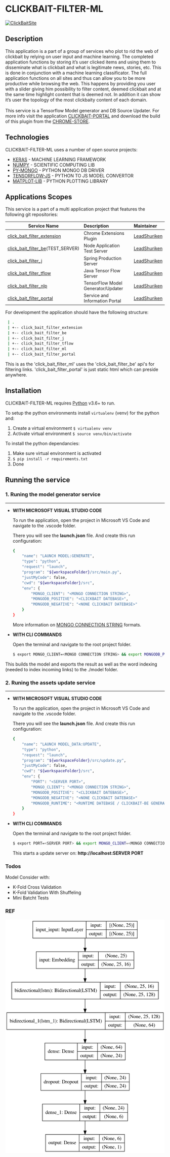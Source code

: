 # CLICKBAIT-FILTER-ML

[![ClickBaitSite](https://click-bait-filtering-plugin.com/assets/images/icon-128-122x122.png)](https://click-bait-filtering-plugin.com/index.html)

## Description

This application is a part of a group of services who plot to rid the web of clickbait by relying on user input and machine learning. The completed application functions by storing it’s user clicked items and using them to disseminate what is clickbait and what is legitimate news, stories, etc. This is done in conjunction with a machine learning classificator. The full application functions on all sites and thus can allow you to be more productive while browsing the web. This happens by providing you user with a slider giving him possibility to filter content, deemed clickbait and at the same time highlight content that is deemed not. In addition it can show it’s user the topology of the most clickbaity content of each domain.
</br>
</br>
This service is a Tensorflow Model generator and DB Source Updater. For more info visit the application [CLICKBAIT-PORTAL] and download the build of this plugin from the [CHROME-STORE].

## Technologies

CLICKBAIT-FILTER-ML uses a number of open source projects:

  * [KERAS] - MACHINE LEARNING FRAMEWORK
  * [NUMPY] - SCIENTIFIC COMPUTING LIB
  * [PY-MONGO] - PYTHON MONGO DB DRIVER
  * [TENSORFLOW-JS] - PYTHON TO JS MODEL CONVERTOR
  * [MATPLOT-LIB] - PYTHON PLOTTING LIBRARY


## Applications Scopes

This service is a part of a multi application project that features the following git repositories:

| Service Name                                  | Description                         | Maintainer              |
| ----------------------------------------      |:------------------------------------|:------------------------|
| [click_bait_filter_extension]                 | Chrome Extensions Plugin            | [LeadShuriken]          |
| [click_bait_filter_be]\(TEST_SERVER)          | Node Application Test Server        | [LeadShuriken]          |
| [click_bait_filter_j]                         | Spring Production Server            | [LeadShuriken]          |
| [click_bait_filter_tflow]                     | Java Tensor Flow Server             | [LeadShuriken]          |
| [click_bait_filter_nlp]                       | TensorFlow Model Generator/Updater  | [LeadShuriken]          |
| [click_bait_filter_portal]                    | Service and Information Portal      | [LeadShuriken]          |


For development the application should have the following structure:
```sh
 | .
 | +-- click_bait_filter_extension
 | +-- click_bait_filter_be
 | +-- click_bait_filter_j
 | +-- click_bait_filter_tflow
 | +-- click_bait_filter_ml
 | +-- click_bait_filter_portal
```
This is as the 'click_bait_filter_ml' uses the 'click_bait_filter_be' api's for filtering links. 'click_bait_filter_portal' is just static html which can preside anywhere.

## Installation

CLICKBAIT-FILTER-ML requires [Python](https://www.python.org) v3.6+ to run.

To setup the python environments install `virtualenv` (venv) for the python and:

1. Create a virtual environment `$ virtualenv venv`
2. Activate virtual environment `$ source venv/bin/activate`

To install the python dependancies:

1. Make sure virtual environment is activated
2. `$ pip install -r requirements.txt`
3. Done

## Running the service

### 1. Runing the model generator service
---

* **WITH MICROSOFT VISUAL STUDIO CODE**

  To run the application, open the project in Microsoft VS Code and navigate to the .vscode folder.
  
  There you will see the **launch.json** file. And create this run configuration:
  
  ```sh
  {
      "name": "LAUNCH MODEL:GENERATE",
      "type": "python",
      "request": "launch",
      "program": "${workspaceFolder}/src/main.py",
      "justMyCode": false,
      "cwd": "${workspaceFolder}/src",
      "env": {
          "MONGO_CLIENT": "<MONGO CONNECTION STRING>",
          "MONGODB_POSITIVE": "<CLICKBAIT DATEBASE>",
          "MONGODB_NEGATIVE": "<NONE CLICKBAIT DATEBASE>"
      }
  }
  ```
  More information on [MONGO CONNECTION STRING] formats.

* **WITH CLI COMMANDS**

  Open the terminal and navigate to the root project folder.

  ```sh
  $ export MONGO_CLIENT=<MONGO CONNECTION STRING> && export MONGODB_POSITIVE=<CLICKBAIT DATEBASE> && export MONGODB_NEGATIVE=<NONE CLICKBAIT DATEBASE> && python ./src/main.py
  ```

This builds the model and exports the result as well as the word indexing (needed to index incoming links) to the ./model folder.

### 2. Runing the assets update service
---

* **WITH MICROSOFT VISUAL STUDIO CODE**

  To run the application, open the project in Microsoft VS Code and navigate to the .vscode folder.
  
  There you will see the **launch.json** file. And create this run configuration:
  
  ```sh
  {
      "name": "LAUNCH MODEL_DATA:UPDATE",
      "type": "python",
      "request": "launch",
      "program": "${workspaceFolder}/src/update.py",
      "justMyCode": false,
      "cwd": "${workspaceFolder}/src",
      "env": {
          "PORT": "<SERVER PORT>",
          "MONGO_CLIENT": "<MONGO CONNECTION STRING>",
          "MONGODB_POSITIVE": "<CLICKBAIT DATEBASE>",
          "MONGODB_NEGATIVE": "<NONE CLICKBAIT DATEBASE>"
          "MONGODB_RUNTIME": "<RUNTIME DATEBASE / CLICKBAIT-BE GENERATED>",
      }
  }
  ```

* **WITH CLI COMMANDS**

  Open the terminal and navigate to the root project folder.

  ```sh
  $ export PORT=<SERVER PORT> && export MONGO_CLIENT=<MONGO CONNECTION STRING> && export MONGODB_POSITIVE=<CLICKBAIT DATEBASE> && export MONGODB_NEGATIVE=<NONE CLICKBAIT DATEBASE> && export MONGODB_RUNTIME=<RUNTIME DATEBASE> && python ./src/update.py
  ```

  This starts a update server on: **http://localhost:SERVER PORT** 

### Todos

Model Consider with:

- K-Fold Cross Validation
- K-Fold Validation With Shuffeling
- Mini Batcht Tests

### REF

![alt text](https://github.com/LeadShuriken/click_bait_filter_ml/blob/develop/model.png?raw=true)

  [PY-MONGO]: <https://github.com/mher/pymongo>
  [KERAS]: <https://github.com/keras-team/keras>
  [NUMPY]: <https://github.com/numpy/numpy>
  [TENSORFLOW-JS]: <https://github.com/tensorflow/tfjs/tree/master/tfjs-converter/python>
  [MATPLOT-LIB]: <https://github.com/matplotlib/matplotlib>

  [click_bait_filter_extension]: <https://github.com/LeadShuriken/click_bait_filter_extension>
  [click_bait_filter_be]: <https://github.com/LeadShuriken/click_bait_filter_be>
  [click_bait_filter_nlp]: <https://github.com/LeadShuriken/click_bait_filter_nlp>
  [click_bait_filter_portal]: <https://github.com/LeadShuriken/click_bait_filter_portal>
  [click_bait_filter_j]: <https://github.com/LeadShuriken/click_bait_filter_j>
  [click_bait_filter_tflow]: <https://github.com/LeadShuriken/click_bait_filter_tflow>

  [LeadShuriken]: <https://github.com/LeadShuriken>

  [CHROME-STORE]: <https://chrome.google.com/webstore/detail/clickbait-filtering-plugi/mgebfihfmenffogbbjlcljgaedfciogm>
  [CLICKBAIT-PORTAL]: <https://click-bait-filtering-plugin.com>

  [MONGO CONNECTION STRING]: <https://docs.mongodb.com/manual/reference/connection-string>
